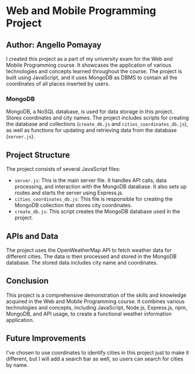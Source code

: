 # Web and Mobile Programming Project

## Author: Angello Pomayay

I created this project as a part of my university exam for the Web and Mobile Programming course. It showcases the 
application of various technologies and concepts learned throughout the course. The project is built using JavaScript, 
and it uses MongoDB as DBMS to contain all the coordinates of all places inserted by users.

### MongoDB

MongoDB, a NoSQL database, is used for data storage in this project. Stores coordinates and city names.
The project includes scripts for creating the database and collections (`create_db.js` and
`cities_coordinates_db.js`), as well as functions for updating and retrieving data from the database (`server.js`).

## Project Structure

The project consists of several JavaScript files:

- `server.js`: This is the main server file. It handles API calls, data processing, and interaction with the MongoDB database. It also sets up routes and starts the server using Express.js.
- `cities_coordinates_db.js`: This file is responsible for creating the MongoDB collection that stores city coordinates.
- `create_db.js`: This script creates the MongoDB database used in the project.

## APIs and Data

The project uses the OpenWeatherMap API to fetch weather data for different cities. The data is then processed and
stored in the MongoDB database. The stored data includes city name and coordinates.

## Conclusion

This project is a comprehensive demonstration of the skills and knowledge acquired in the Web and Mobile Programming
course. It combines various technologies and concepts, including JavaScript, Node.js, Express.js, npm, MongoDB, and API 
usage, to create a functional weather information application.

## Future Improvements

I've chosen to use coordinates to identify cities in this project just to make it different, but I will add a search bar
as well, so users can search for cities by name.
